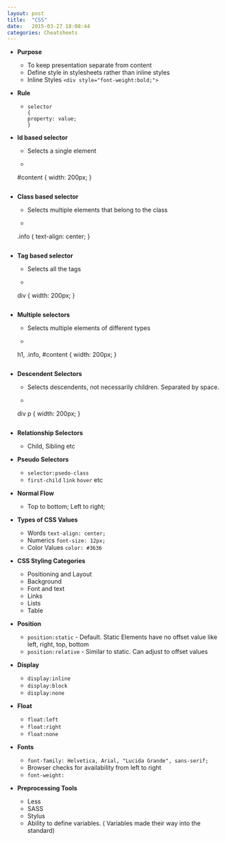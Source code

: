 ```yaml
---
layout: post
title:  "CSS"
date:   2015-03-27 18:08:44
categories: Cheatsheets
---
```


* __Purpose__
  * To keep presentation separate from content
  * Define style in stylesheets rather than inline styles
  * Inline Styles `<div style="font-weight:bold;">`

* __Rule__
  * ```
    selector
    {
    property: value;
    }
    ```

* __Id based selector__
  * Selects a single element
  * ```
  #content
  {
  width: 200px;
  }
  ```

* __Class based selector__
  * Selects multiple elements that belong to the class
  * ```
  .info
  {
  text-align: center;
  }
  ```

* __Tag based selector__
  * Selects all the tags
  * ```
  div
  {
  width: 200px;
  }
  ```

* __Multiple selectors__
  * Selects multiple elements of different types
  * ```
  h1, .info, #content
  {
  width: 200px;
  }
  ```
* __Descendent Selectors__
  * Selects descendents, not necessarily children. Separated by space.
  * ```
  div p
  {
  width: 200px;
  }
  ```
* __Relationship Selectors__
  * Child, Sibling etc

* __Pseudo Selectors__
  * `selector:psedo-class`
  * `first-child` `link` `hover` etc

* __Normal Flow__
  * Top to bottom; Left to right;

* __Types of CSS Values__
  * Words `text-align: center;`
  * Numerics `font-size: 12px;`
  * Color Values `color: #3636`

* __CSS Styling Categories__
  * Positioning and Layout
  * Background
  * Font and text
  * Links
  * Lists
  * Table

* __Position__
  * `position:static` - Default. Static Elements have no offset value like left, right, top, bottom
  * `position:relative` - Similar to static. Can adjust to offset values

* __Display__
  * `display:inline`
  * `display:block`
  * `display:none`

* __Float__
  * `float:left`
  * `float:right`
  * `float:none`

* __Fonts__
  * `font-family: Helvetica, Arial, "Lucida Grande", sans-serif;`
  * Browser checks for availability from left to right
  * `font-weight: `

* __Preprocessing Tools__
  * Less
  * SASS
  * Stylus
  * Ability to define variables. ( Variables made their way into the standard)



